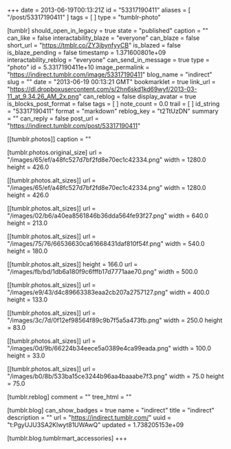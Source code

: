 +++
date = 2013-06-19T00:13:21Z
id = "53317190411"
aliases = [ "/post/53317190411" ]
tags = [ ]
type = "tumblr-photo"

[tumblr]
should_open_in_legacy = true
state = "published"
caption = ""
can_like = false
interactability_blaze = "everyone"
can_blaze = false
short_url = "https://tmblr.co/ZY3jbynfyyCB"
is_blazed = false
is_blaze_pending = false
timestamp = 1.371600801e+09
interactability_reblog = "everyone"
can_send_in_message = true
type = "photo"
id = 5.3317190411e+10
image_permalink = "https://indirect.tumblr.com/image/53317190411"
blog_name = "indirect"
slug = ""
date = "2013-06-19 00:13:21 GMT"
bookmarklet = true
link_url = "https://dl.dropboxusercontent.com/s/2hn6skd1kd69wyf/2013-03-11_at_9.34.26_AM_2x.png"
can_reblog = false
display_avatar = true
is_blocks_post_format = false
tags = [ ]
note_count = 0.0
trail = [ ]
id_string = "53317190411"
format = "markdown"
reblog_key = "t2TtUzDN"
summary = ""
can_reply = false
post_url = "https://indirect.tumblr.com/post/53317190411"

[[tumblr.photos]]
caption = ""

[tumblr.photos.original_size]
url = "/images/65/ef/a48fc527d7bf2fd8e70ec1c42334.png"
width = 1280.0
height = 426.0

[[tumblr.photos.alt_sizes]]
url = "/images/65/ef/a48fc527d7bf2fd8e70ec1c42334.png"
width = 1280.0
height = 426.0

[[tumblr.photos.alt_sizes]]
url = "/images/02/b6/a40ea8561846b36dda564fe93f27.png"
width = 640.0
height = 213.0

[[tumblr.photos.alt_sizes]]
url = "/images/75/76/66536630ca61668431daf810f54f.png"
width = 540.0
height = 180.0

[[tumblr.photos.alt_sizes]]
height = 166.0
url = "/images/fb/bd/1db6a180f9c6fffb17d7771aae70.png"
width = 500.0

[[tumblr.photos.alt_sizes]]
url = "/images/e9/43/d4c89663383eaa2cb207a2757127.png"
width = 400.0
height = 133.0

[[tumblr.photos.alt_sizes]]
url = "/images/3c/7d/0f12ef98564f89c9b7f5a5a473fb.png"
width = 250.0
height = 83.0

[[tumblr.photos.alt_sizes]]
url = "/images/0d/9b/66224b34eece5a0389e4ca99eada.png"
width = 100.0
height = 33.0

[[tumblr.photos.alt_sizes]]
url = "/images/b0/8b/533ba15ce3244b96aa4baaabe7f3.png"
width = 75.0
height = 75.0

[tumblr.reblog]
comment = ""
tree_html = ""

[tumblr.blog]
can_show_badges = true
name = "indirect"
title = "indirect"
description = ""
url = "https://indirect.tumblr.com/"
uuid = "t:PgyUJU3SA2Klwyt81UWAwQ"
updated = 1.738205153e+09

[tumblr.blog.tumblrmart_accessories]
+++
